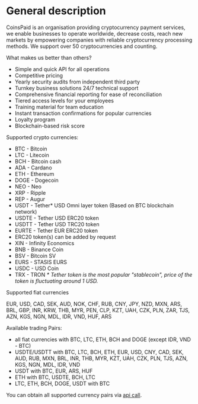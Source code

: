 # General description



CoinsPaid is an organisation providing сryptocurrency payment services, we enable businesses to operate worldwide, decrease costs, reach new markets by empowering companies with reliable cryptocurrency processing methods. We support over 50 cryptocurrencies and counting.

What makes us better than others?

* Simple and quick API for all operations 
* Competitive pricing 
* Yearly security audits from independent third party 
* Turnkey business solutions 24/7 technical support 
* Comprehensive financial reporting for ease of reconciliation 
* Tiered access levels for your employees 
* Training material for team education 
* Instant transaction confirmations for popular currencies
* Loyalty program 
* Blockchain-based risk score

Supported crypto currencies:

* BTC - Bitcoin
* LTC - Litecoin
* BCH - Bitcoin cash
* ADA - Cardano
* ETH - Ethereum
* DOGE - Dogecoin
* NEO - Neo
* XRP - Ripple
* REP - Augur
* USDT - Tether\* USD Omni layer token \(Based on BTC blockchain network\) 
* USDTE - Tether USD ERC20 token
* USDTT - Tether USD TRC20 token
* EURTE - Tether EUR ERC20 token
* ERC20 token\(s\) can be added by request
* XIN - Infinity Economics
* BNB - Binance Coin
* BSV - Bitcoin SV
* EURS - STASIS EURS
* USDC - USD Coin
* TRX - TRON  _\* Tether token is the most popular "stablecoin", price of the token is fluctuating around 1 USD._

Supported fiat currencies

EUR, USD, CAD, SEK, AUD, NOK, CHF, RUB, CNY, JPY, NZD, MXN, ARS, BRL, GBP, INR, KRW, THB, MYR, PEN, CLP, KZT, UAH, CZK, PLN, ZAR, TJS, AZN, KGS, NGN, MDL, IDR, VND, HUF, ARS

Available trading Pairs:

* all fiat currencies with BTC, LTC, ETH, BCH and DOGE \(except IDR, VND - BTC\)
* USDTE/USDTT with BTC, LTC, BCH, ETH, EUR, USD, CNY, CAD, SEK, AUD, RUB, MXN, BRL, INR, THB, MYR, KZT, UAH, CZK, PLN, TJS, AZN, KGS, NGN, MDL, IDR, VND
* USDT with BTC, EUR, ARS, HUF
* ETH with BTC, USDTE, BCH, LTC
* LTC, ETH, BCH, DOGE, USDT with BTC

You can obtain all supported currency pairs via [api call](api-documentation/api-reference.md#get-list-of-exchangeable-currency-pairs).

